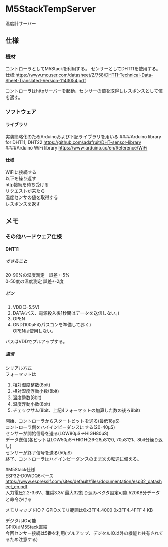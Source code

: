 # M5StackTempServer
温度計サーバー

## 仕様
### 機材
コントローラとしてM5Stackを利用する。
センサーとしてDHT11を使用する。
仕様:<https://www.mouser.com/datasheet/2/758/DHT11-Technical-Data-Sheet-Translated-Version-1143054.pdf>

コントローラはhttpサーバーを起動、センサーの値を取得しレスポンスとして値を返す。

### ソフトウェア
#### ライブラリ
実装簡略化のためArduinoおよび下記ライブラリを用いる
####Arduino library for DHT11, DHT22
https://github.com/adafruit/DHT-sensor-library
####Arduino WiFi library
https://www.arduino.cc/en/Reference/WiFi  

#### 仕様
WiFiに接続する  
以下を繰り返す  
  http接続を待ち受ける  
  リクエストが来たら  
    温度センサの値を取得する  
    レスポンスを返す  

## メモ
### その他ハードウェア仕様
#### DHT11
##### できること
20-90%の湿度測定　誤差+-5%  
0-50度の温度測定  誤差+-2度  

##### ピン
1. VDD(3-5.5V)  
1. DATA(バス、電源投入後1秒間はデータを送信しない。)  
1. OPEN  
1. GND(100μFのパスコンを準備しておく)  
OPENは使用しない。  

バスはVDDでプルアップする。  
##### 通信  
シリアル方式  
フォーマットは  
1. 相対湿度整数(8bit)  
1. 相対湿度浮動小数(8bit)  
1. 温度整数(8bit)  
1. 温度浮動小数(8bit)  
1. チェックサム(8bit、上記4フォーマットの加算した数の後ろ8bit)  

開始、コントローラからスタートビットを送る(最低18μS)  
コントローラ側をハイインピーダンスにする(20-40μS)  
センサーが開始信号を送る(LOW80μS->HIGH80μS)  
データ送信(各ビットはLOW50μS->HIGH(26-28μSで0, 70μSで1、8bit分繰り返し)  
センサーが終了信号を送る(50μS)  
終了、コントローラはハイインピーダンスのまま次の転送に備える。  

#M5Stack仕様  
ESP32-D0WDQ6ベース <https://www.espressif.com/sites/default/files/documentation/esp32_datasheet_en.pdf>  
入力電圧2.2-3.6V、推奨3.3V
最大32割り込みベクタ設定可能
520KB分データと命令かける

メモリマップドIO？
GPIOメモリ範囲は0x3FF4_4000 0x3FF4_4FFF 4 KB

デジタルIO可能  
GPIOはM5Stack直結  
今回センサー接続は5番を利用(プルアップ、デジタルIO以外の機能と共有されてるため注意する)  
